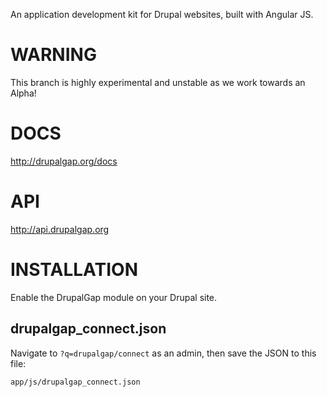 An application development kit for Drupal websites, built with Angular JS.

# WARNING

This branch is highly experimental and unstable as we work towards an Alpha!

# DOCS

http://drupalgap.org/docs

# API

http://api.drupalgap.org

# INSTALLATION

Enable the DrupalGap module on your Drupal site.

## drupalgap_connect.json

Navigate to `?q=drupalgap/connect` as an admin, then save the JSON to this file:

```
app/js/drupalgap_connect.json
```

